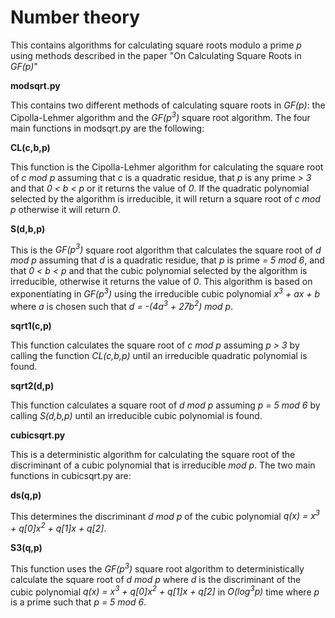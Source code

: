 Number theory
=============


This contains algorithms for calculating square roots modulo a prime *p* using methods described in the paper
"On Calculating Square Roots in *GF(p)*" 


**modsqrt.py**

This contains two different methods of calculating square roots in *GF(p)*: the Cipolla-Lehmer algorithm and the *GF(p<sup>3</sup>)* square root algorithm.  The four main functions in modsqrt.py are the following:

**CL(c,b,p)** 

This function is the Cipolla-Lehmer algorithm for calculating the square root of *c mod p* assuming that *c* is a quadratic residue, that *p* is any prime *> 3* and that *0 < b < p* or it returns the value of *0*.  If the quadratic polynomial selected by the algorithm is irreducible, it will return a square root of *c mod p* otherwise it will return *0*.

        
**S(d,b,p)**

This is the *GF(p<sup>3</sup>)* square root algorithm that calculates the square root of *d mod p* assuming that *d* is a quadratic residue, that *p* is prime *= 5 mod 6*, and that *0 < b < p* and that the cubic polynomial selected by the algorithm is irreducible, otherwise it returns the value of *0*.  This algorithm is based on exponentiating in *GF(p<sup>3</sup>)* using the irreducible cubic polynomial *x<sup>3</sup> + ax + b* where *a* is chosen such that *d = -(4a<sup>3</sup> + 27b<sup>2</sup>) mod p*.
        
**sqrt1(c,p)**
  
This function calculates the square root of *c mod p* assuming *p > 3* by calling the function *CL(c,b,p)* until an irreducible quadratic polynomial is found.
        
**sqrt2(d,p)**
  
This function calculates a square root of *d mod p* assuming *p = 5 mod 6* by calling *S(d,b,p)* until an irreducible cubic polynomial is found.


**cubicsqrt.py**

This is a deterministic algorithm for calculating the square root of the discriminant of a cubic polynomial that is irreducible *mod p*.  The two main functions in cubicsqrt.py are:

**ds(q,p)**

This determines the discriminant *d mod p* of the cubic polynomial *q(x) = x<sup>3</sup> + q[0]x<sup>2</sup> + q[1]x + q[2]*.

**S3(q,p)**

This function uses the *GF(p<sup>3</sup>)* square root algorithm to deterministically calculate the square root of *d mod p* where *d* is the discriminant of the cubic polynomial *q(x) = x<sup>3</sup> + q[0]x<sup>2</sup> + q[1]x + q[2]* in *O(log<sup>3</sup>p)* time where *p* is a prime such that *p = 5 mod 6*.

